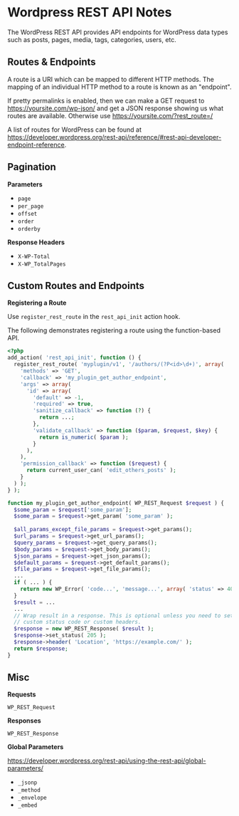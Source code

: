 # Wordpress REST API Notes

The WordPress REST API provides API endpoints for WordPress data types such as
posts, pages, media, tags, categories, users, etc.


## Routes & Endpoints

A route is a URI which can be mapped to different HTTP methods. The mapping of
an individual HTTP method to a route is known as an "endpoint".

If pretty permalinks is enabled, then we can make a GET request to
https://yoursite.com/wp-json/ and get a JSON response showing us what routes are
available. Otherwise use https://yoursite.com/?rest_route=/

A list of routes for WordPress can be found at
https://developer.wordpress.org/rest-api/reference/#rest-api-developer-endpoint-reference.


## Pagination

**Parameters**

- `page`
- `per_page`
- `offset`
- `order`
- `orderby`

**Response Headers**

- `X-WP-Total`
- `X-WP_TotalPages`


## Custom Routes and Endpoints

**Registering a Route**

Use `register_rest_route` in the `rest_api_init` action hook.

The following demonstrates registering a route using the function-based API.

```php
<?php
add_action( 'rest_api_init', function () {
  register_rest_route( 'myplugin/v1', '/authors/(?P<id>\d+)', array(
    'methods' => 'GET',
    'callback' => 'my_plugin_get_author_endpoint',
    'args' => array(
      'id' => array(
        'default' => -1,
        'required' => true,
        'sanitize_callback' => function (?) {
          return ...;
        },
        'validate_callback' => function ($param, $request, $key) {
          return is_numeric( $param );
        }
      ),
    ),
    'permission_callback' => function ($request) {
      return current_user_can( 'edit_others_posts' );
    }
  ) );
} );

function my_plugin_get_author_endpoint( WP_REST_Request $request ) {
  $some_param = $request['some_param'];
  $some_param = $request->get_param( 'some_param' );
  
  $all_params_except_file_params = $request->get_params();
  $url_params = $request->get_url_params();
  $query_params = $request->get_query_params();
  $body_params = $request->get_body_params();
  $json_params = $request->get_json_params();
  $default_params = $request->get_default_params();
  $file_params = $request->get_file_params();
  ...
  if ( ... ) {
    return new WP_Error( 'code...', 'message...', array( 'status' => 404 ) );
  }
  $result = ...
  ...
  // Wrap result in a response. This is optional unless you need to set a
  // custom status code or custom headers.
  $response = new WP_REST_Response( $result );
  $response->set_status( 205 );
  $response->header( 'Location', 'https://example.com/' );
  return $response;
}
```


## Misc

**Requests**

`WP_REST_Request`

**Responses**

`WP_REST_Response`

**Global Parameters**

https://developer.wordpress.org/rest-api/using-the-rest-api/global-parameters/

- `_jsonp`
- `_method`
- `_envelope`
- `_embed`
